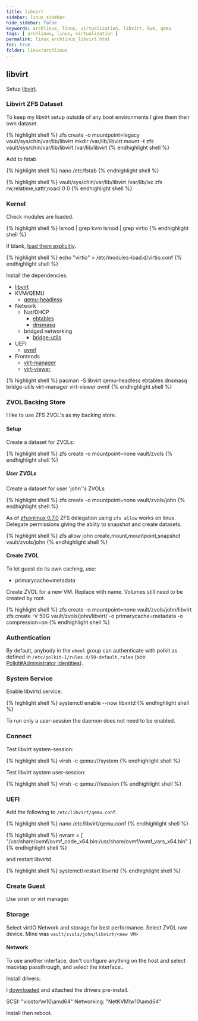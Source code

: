 ```yaml
---
title: libvirt
sidebar: linux_sidebar
hide_sidebar: false
keywords: archlinux, linux, virtualization, libvirt, kvm, qemu
tags: [ archlinux, linux, virtualization ]
permalink: linux_archlinux_libvirt.html
toc: true
folder: linux/archlinux
---
```


## libvirt

Setup [libvirt](https://wiki.archlinux.org/index.php/Libvirt).

### Libvirt ZFS Dataset

To keep my libvirt setup outside of any boot environments I give them their own dataset.

{% highlight shell %}
zfs create -o mountpoint=legacy vault/sys/chin/var/lib/libvirt
mkdir /var/lib/libvirt
mount -t zfs vault/sys/chin/var/lib/libvirt /var/lib/libvirt
{% endhighlight shell %}

Add to fstab

{% highlight shell %}
nano /etc/fstab
{% endhighlight shell %}

{% highlight shell %}
vault/sys/chin/var/lib/libvirt            /var/lib/lxc                    zfs       rw,relatime,xattr,noacl     0 0
{% endhighlight shell %}

### Kernel

Check modules are loaded.

{% highlight shell %}
lsmod | grep kvm
lsmod | grep virtio
{% endhighlight shell %}

If blank, [load them explicitly](https://wiki.archlinux.org/index.php/Kernel_modules#Manual_module_handling).

{% highlight shell %}
echo "virtio" > /etc/modules-load.d/virtio.conf
{% endhighlight shell %}

Install the dependencies.

*   [libvirt](https://www.archlinux.org/packages/?name=libvirt)
*   KVM/QEMU
    *   [qemu-headless](https://www.archlinux.org/packages/?name=qemu-headless)
*   Network
    *   Nat/DHCP
        *   [ebtables](https://www.archlinux.org/packages/?name=ebtables)
        *   [dnsmasq](https://www.archlinux.org/packages/?name=dnsmasq)
    *   bridged networking
        *   [bridge-utils](https://www.archlinux.org/packages/?name=)
*   UEFI
    *   [ovmf](https://www.archlinux.org/packages/?name=ovmf)
*   Frontends
    *   [virt-manager](https://www.archlinux.org/packages/?name=virt-manager)
    *   [virt-viewer](https://www.archlinux.org/packages/?name=virt-viewer)

{% highlight shell %}
pacman -S libvirt qemu-headless ebtables dnsmasq bridge-utils virt-manager virt-viewer ovmf
{% endhighlight shell %}

### ZVOL Backing Store

I like to use ZFS ZVOL's as my backing store.

#### Setup

Create a dataset for ZVOLs:

{% highlight shell %}
zfs create -o mountpoint=none vault/zvols
{% endhighlight shell %}

##### User ZVOLs

Create a dataset for user 'john''s ZVOLs

{% highlight shell %}
zfs create -o mountpoint=none vault/zvols/john
{% endhighlight shell %}

As of [zfsonlinux 0.7.0](https://github.com/zfsonlinux/zfs/releases/tag/zfs-0.7.0) ZFS delegation using ```zfs allow``` works on linux. Delegate permissions giving the abiity to snapshot and create datasets.

{% highlight shell %}
zfs allow john create,mount,mountpoint,snapshot vault/zvols/john
{% endhighlight shell %}

#### Create ZVOL

To let guest do its own caching, use:

*   primarycache=metadata

Create ZVOL for a new VM. Replace <new VM> with name. Volumes still need to be created by root.

{% highlight shell %}
zfs create -o mountpoint=none vault/zvols/john/libvirt
zfs create -V 50G vault/zvols/john/libvirt/<new VM> -o primarycache=metadata -o compression=on
{% endhighlight shell %}

### Authentication

By default, anybody in the ```wheel``` group can authenticate with polkit as defined in ```/etc/polkit-1/rules.d/50-default.rules``` (see [Polkit#Administrator identities](https://wiki.archlinux.org/index.php/Polkit#Administrator_identities)).

### System Service

Enable libvirtd.service.

{% highlight shell %}
systemctl enable --now libvirtd
{% endhighlight shell %}

To run only a user-session the daemon does not need to be enabled.

### Connect

Test libvirt system-session:

{% highlight shell %}
virsh -c qemu:///system
{% endhighlight shell %}

Test libvirt system user-session:

{% highlight shell %}
virsh -c qemu:///session
{% endhighlight shell %}

### UEFI

Add the following to ```/etc/libvirt/qemu.conf```.

{% highlight shell %}
nano /etc/libvirt/qemu.conf
{% endhighlight shell %}

{% highlight shell %}
nvram = [
    "/usr/share/ovmf/ovmf_code_x64.bin:/usr/share/ovmf/ovmf_vars_x64.bin"
]
{% endhighlight shell %}

and restart libvirtd

{% highlight shell %}
systemctl restart libvirtd
{% endhighlight shell %}

### Create Guest

Use virsh or virt manager.

### Storage

Select virtIO Network and storage for best performance. Select ZVOL raw device. Mine was ```vault/zvols/john/libvirt/<new VM>```

#### Network

To use another interface, don't configure anything on the host and select macvtap passthrough, and select the interface..

Install drivers:

I [downloaded](https://fedoraproject.org/wiki/Windows_Virtio_Drivers#Direct_download) and attached the drivers pre-install.

SCSI: "viostor\w10\amd64"
Networking: "NetKVM\w10\amd64"

Install then reboot.
